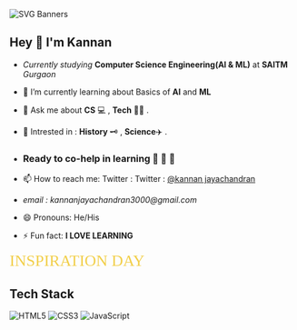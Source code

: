 ![SVG Banners](https://svg-banners.vercel.app/api?type=luminance&text1=WELCOME%&width=800&height=200) 
 

## Hey <span class="wave">👋</span>  I'm Kannan


- _Currently studying_ **Computer Science Engineering(AI & ML)** at **SAITM** _Gurgaon_


- 🌱 I’m currently learning about Basics of **AI** and **ML**


- 💬 Ask me about **CS** 💻 , **Tech** 🧑‍💻 .


-  🤔 Intrested in :  **History** 🗝️ , **Science**✈️ .


- ### Ready to co-help in learning 🥇 🥈 🥉


- 📫 How to reach me: Twitter : Twitter : [@kannan jayachandran](https://twitter.com/kannanj362) 
- _email : kannanjayachandran3000@gmail.com_


- 😄 Pronouns: He/His


- ⚡ Fun fact: **I LOVE LEARNING**

<span style="color: #f2cf4a; font-family: San Francisco; font-size: 2em;">INSPIRATION DAY</span>


## Tech Stack
![HTML5](https://img.shields.io/badge/-HTML5-%23E44D27?style=flat-square&logo=html5&logoColor=ffffff)
![CSS3](https://img.shields.io/badge/-CSS3-%231572B6?style=flat-square&logo=css3)
![JavaScript](https://img.shields.io/badge/-JavaScript-%23F7DF1C?style=flat-square&logo=javascript&logoColor=000000&labelColor=%23F7DF1C&color=%23FFCE5A)
